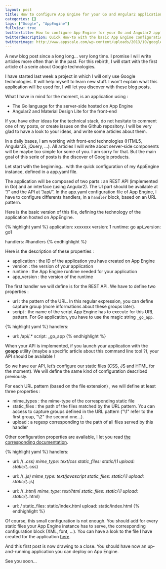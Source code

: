 ```yaml
---
layout: post
title: How to configure App Engine for your Go and Angular2 application
categories: []
tags: ["Google", "AppEngine"]
fullview: true
twittertitle: How to configure App Engine for your Go and Angular2 application
twitterdescription: Quick How-to with the basic App Engine configuration for an applicaiton using REST API and static files
twitterimage: http://www.appscale.com/wp-content/uploads/2013/10/google-app-engine-logo.png
---
```


A new blog post since a long long… very long time. I promise I will write articles more often than in the past. For this rebirth, I will start with the first article of a serie about Google technologies. 

I have started last week a project in which I will only use Google technologies. It will help myself to learn new stuff. I won't explain what this application will be used for, I will let you discover with these blog posts.

What I have in mind for the moment, is an application using : 

- The Go language for the server-side hosted on App Engine
- Angular2 and Material Design Lite for the front-end

If you have other ideas for the technical stack, do not hesitate to comment one of my posts, or create issues on the Github repository. I will be very glad to have a look to your ideas, and write some articles about them.

In a daily bases, I am working with front-end technologies (HTML5, AngularJS, jQuery, ...). All articles I will write about server-side components will be maybe too simple for some of you. I am sorry for that. But the main goal of this serie of posts is the discover of Google products. 

Let start with the beginning… with the quick configuration of my AppEngine instance, defined in a app.yaml file. 

The application will be composed of two parts : an REST API (implemented in Go) and an interface (using Angular2). The UI part should be available at “/” and the API at “/api/”. In the app.yaml configuration file of App Engine, I have to configure differents handlers, in a `handler` block,  based on an URL pattern. 

Here is the basic version of this file, defining the technology of the application hosted on AppEngine. 


{% highlight yaml %}
application: xxxxxxx
version: 1
runtime: go
api_version: go1

handlers:
#handlers
{% endhighlight %}


Here is the description of these properties : 

- application : the ID of the application you have created on App Engine
- version : the version of your application
- runtime : the App Engine runtime needed for your application
- app_version : the version of the runtime

The first handler we will define is for the REST API. We have to define two properties :

- url : the pattern of the URL. In this regular expression, you can define capture group (more informations about these groups later). 
- script : the name of the script App Engine has to execute for this URL pattern. For *Go* application, you have to use the magic string `_go_app`.

{% highlight yaml %}
handlers:
- url: /api/.*
  script: _go_app
{% endhighlight %}

When your API is implemented, if you launch your application with the **goapp** utility (maybe a specific article about this command line tool ?), your API should be available !

So we have our API, let’s configure our static files (CSS, JS and HTML for the moment). We will define the same kind of configuration described previously. 

For each URL pattern (based on the file extension) , we will define at least three properties : 

- mime_types : the mime-type of the corresponding static file
- static_files : the path of the files matched by the URL pattern. You can access to capture groups defined in the URL pattern ("\1" refer to the first group, "\2" the second one...).
- upload : a regexp corresponding to the path of all files served by this handler

Other configuration properties are available, I let you read [the corresponding documentation](https://cloud.google.com/appengine/docs/python/config/appconfig#Python_app_yaml_Static_file_pattern_handlers).

{% highlight yaml %}
handlers:
- url: /(.*\.css)
  mime_type: text/css
  static_files: static/\1
  upload: static/(.*\.css)

- url: /(.*\.js)
  mime_type: text/javascript
  static_files: static/\1
  upload: static/(.*\.js)

- url: /(.*\.html)
  mime_type: text/html
  static_files: static/\1
  upload: static/(.*\.html)

- url: /
  static_files: static/index.html
  upload: static/index.html
{% endhighlight %}


Of course, this small configuration is not enough. You should add for every static files your App Engine instance has to serve, the corresponding configuration block (XML, font, …). You can have a look to the file I have created for the application [here](https://github.com/Gillespie59/google-project/blob/master/app.yaml).

And this first post is now drawing to a close. You should have now an up-and-running application you can deploy on App Engine. 

See you soon...



